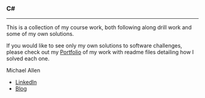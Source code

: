 ### C\# 
***

This is a collection of my course work, both following along drill work and some of my own solutions.

If you would like to see only my own solutions to software challenges, please check out my [Portfolio](https://github.com/mrmichaelgallen/Portfolio-for-MichaelAllen) of my work with readme files detailing how I solved each one.

Michael Allen
* [LinkedIn](https://www.linkedin.com/in/mrmichaelgallen)
* [Blog](http://mrmichaelgallen.com/)

